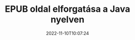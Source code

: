 ---
############################# Static ############################
layout: "auto-gen-merger"
date: 2022-11-10T10:07:24
draft: false
otherformats: pdf xps tex

############################# Head ############################
head_title: "EPUB oldal elforgatása Java-ban – Forgatás 90, 180, 270 szögben"
head_description: "Forgassa el egy EPUB fájl adott vagy összes dokumentumoldalát 90, 180, 270 elforgatási szögben a dokumentumok egyesítése API segítségével."

############################# Header ############################
title: "EPUB oldal elforgatása a Java nyelven"
description: "Forgassa el az EPUB oldalt néhány soros Java kóddal."
bg_image: "https://cms.admin.containerize.com/templates/aspose/App_Themes/V3/images/bg/header1.png"
bg_overlay: false
button:
    enable: true
    icon: "fas fa-arrow-down"
    label: "Ingyenes próbaverzió letöltése"
    link: "https://downloads.groupdocs.com/merger/java"

############################# SubMenu ############################
submenu:
    enable: true

    left:
        img_alt: "GroupDocs.Merger for Java"
        image: "https://cms.admin.containerize.com/templates/groupdocs/images/product-logos/90x90-noborder/groupdocs-merger-java.png"
        product: "GroupDocs.Merger"
        platform: "Java"

    middle:
        button:

            # button loop
            - link: "https://apireference.groupdocs.com/merger/java"
              text: "API-referencia"

            # button loop
            - link: "https://github.com/groupdocs-merger"
              text: "Kódpéldák"

            # button loop
            - link: "https://products.groupdocs.app/merger/family"
              text: "Élő demók"

            # button loop
            - link: "https://purchase.groupdocs.com/pricing/merger/java"
              text: "Árazás"

    right:
        link_download: "https://downloads.groupdocs.com/merger"
        link_learn: "https://docs.groupdocs.com/merger/java"
        link_buy: "https://purchase.groupdocs.com"

############################# About ############################
about:
    enable: true
    title: "A GroupDocs.Merger for Java API-ról"
    content: |
        A [GroupDocs.Merger for Java](/hu/merger/java/) egyszerű megoldást kínál számos dokumentumformátum biztonságos egyesítésére és felosztására, beleértve a PDF, Microsoft Office (Word, Excel, PowerPoint) , OneNote), OpenDocument, HTML, képek és sok más a Java alkalmazásokon belül. A kód néhány sorának hozzáadásával számos dokumentumműveletet hajthat végre, például mozgathatja, eltávolíthatja, elforgathatja, cserélheti, kivonhatja vagy módosíthatja az oldalak tájolását a dokumentumokon belül. A dokumentumok egyesítési API támogatja a dokumentumoldalak előnézetének képként történő megtekintését is a dokumentum szerkezetének, formázásának és tartalmának elemzéséhez.
        
        A GroupDocs.Merger API megfelelő választás olyan vállalati megoldásokhoz, amelyekhez fájloldal-forgatási funkciókra van szükség. Ezek az API-k jól támogatottak minden nagyobb operációs rendszeren és platformon, beleértve a J2SE 7.0 (1.7), J2SE 8.0 (1.8), Java 10-t is.

############################# Steps ############################
steps:
    enable: true
    title_left: "Forgassa el az EPUB fájloldalt a Java termékben"
    content_left: |
        A [GroupDocs.Merger for Java](/hu/merger/java/) megkönnyíti a Java fejlesztői számára, hogy egy EPUB fájlban 90 fokon elforgathassanak bizonyos vagy az összes oldalt. , 180 vagy 270 elforgatási szög néhány egyszerű lépés végrehajtásával.
        
        * A **RotateOptions** inicializálása a kívánt elforgatási szöggel és oldalszámokkal.
        * Hozzon létre új példányt az **Merger**-ból, és adja meg a forrásdokumentum elérési útját konstruktor paraméterként.
        * Hívja a **rotatePages** parancsot, és adja át a **RotateOptions** objektumot.
        * Hívja a **save** parancsot, és adja meg a fájl elérési útját az eredményül kapott dokumentum mentéséhez.

    title_right: "rendszerkövetelmények"
    content_right: |
        A GroupDocs.Merger for Java API-k minden nagyobb platformon és operációs rendszeren támogatottak. Mielőtt végrehajtaná az alábbi kódot, győződjön meg arról, hogy a következő előfeltételek telepítve vannak a rendszeren.

        * Operációs rendszerek: Microsoft Windows, Linux, MacOS
        * Fejlesztési környezetek: NetBeans, IntelliJ IDEA, Eclipse
        * Keretrendszerek: J2SE 7.0 (1.7), J2SE 8.0 (1.8), Java 10
        * Töltse le a(z) GroupDocs.Merger for Java legújabb verzióját innen: [Maven](https://repository.groupdocs.com/webapp/#/artifacts/browse/tree/General/repo/com/groupdocs/groupdocs-merger)
         
    code: |
     {{% merger/additional-styles %}}
     {{< merger/code-merger title="Hogyan forgathatunk el EPUB fájloldalt a Java példakóddal">}}

        ```java    
        // Forgassa el az EPUB fájloldalt a GroupDocs.Merger API segítségével
        // Inicializálja a RotateOptions osztályt az elforgatási szög és az elforgatandó oldalszámok megadásához
        RotateOptions rotateOptions = new RotateOptions(RotateMode.Rotate180, new int[] { 2, 3 });

        // Példányos egyesülés a bemeneti EPUB dokumentummal
        Merger merger = new Merger("input.epub");

        // Hívja meg a rotatePages metódust, és adja át neki a RotateOptions objektumot
        merger.rotatePages(rotateOptions);
    
        // Hívja meg a mentési metódust, és adja meg a kívánt fájl elérési utat a kimeneti dokumentum mentéséhez
        merger.save("output.epub");
        ```
     {{< /merger/code-merger >}}

############################# Demos ############################
demos:
    enable: true
    title: "Élő bemutatók – Forgassa el az EPUB fájloldalt online"
    content: |
       A [GroupDocs.Merger Live Demos](https://products.groupdocs.app/splitter/rotate-pages/epub) webhely meglátogatásával azonnal forgathat EPUB fájloldalt.
       Az élő demónak a következő előnyei vannak.
        
############################# About Formats ############################
about_formats:
    enable: true

############################# More Formats ############################
more_formats:
    enable: true
    title: "Más dokumentumformátumok oldalainak elforgatása"
    content: |
        A Java dokumentálja az összevonási és felosztási API-t fájlformátumokhoz és képekhez. Forgasson el néhány népszerű fájlformátumot az alábbiak szerint.

############################# Back to top ###############################
back_to_top:
    enable: true
---
